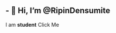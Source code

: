 <h2>- 👋 Hi, I’m @RipinDensumite</h2>
I am <strong>student</strong>
<a onclick="windows.alert('lol')">Click Me</a>

<!---
RipinDensumite/RipinDensumite is a ✨ special ✨ repository because its `README.md` (this file) appears on your GitHub profile.
You can click the Preview link to take a look at your changes.
--->
